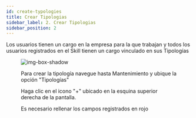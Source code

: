```yaml
---
id: create-typologies 
title: Crear Tipologias
sidebar_label: 2. Crear Tipologias
sidebar_position: 2
---
```


Los usuarios tienen un cargo en la empresa para la que trabajan y todos los usuarios registrados en el Skill tienen un cargo vinculado en sus Tipologías

<figure>

![img-box-shadow](/img/static/img/Typologies.png)

Para crear la tipología navegue hasta Mantenimiento y ubique la opción "Tipologías"

Haga clic en el icono "+" ubicado en la esquina superior derecha de la pantalla.

Es necesario rellenar los campos registrados en rojo